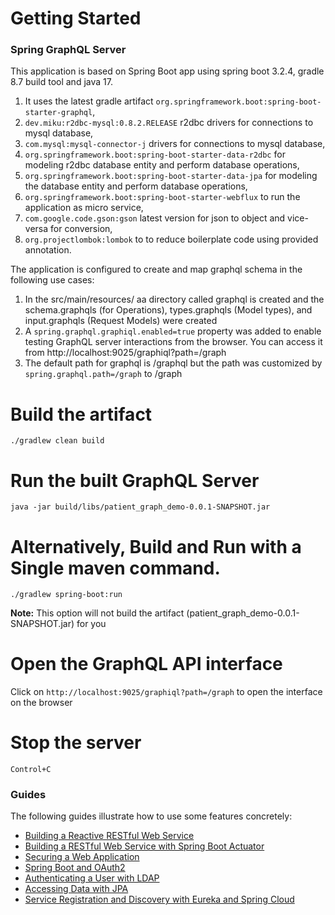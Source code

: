 # Getting Started

### Spring GraphQL Server

This application is based on Spring Boot app using spring boot 3.2.4, gradle 8.7 build tool and java 17.

1. It uses the latest gradle artifact `org.springframework.boot:spring-boot-starter-graphql`,
2. `dev.miku:r2dbc-mysql:0.8.2.RELEASE` r2dbc drivers for connections to mysql database,
3. `com.mysql:mysql-connector-j` drivers for connections to mysql database,
4. `org.springframework.boot:spring-boot-starter-data-r2dbc` for modeling r2dbc database entity and perform database operations,
5. `org.springframework.boot:spring-boot-starter-data-jpa` for modeling the database entity and perform database operations,
6. `org.springframework.boot:spring-boot-starter-webflux` to run the application as micro service,
7. `com.google.code.gson:gson` latest version for json to object and vice-versa for conversion,
5. `org.projectlombok:lombok` to to reduce boilerplate code using provided annotation.

The application is configured to create and map graphql schema in the following use cases:
1. In the src/main/resources/ aa directory called graphql is created and  the schema.graphqls (for Operations), 
       types.graphqls (Model types), and input.graphqls (Request Models) were created
2. A `spring.graphql.graphiql.enabled=true` property was added to enable testing GraphQL server interactions from the
   browser. You can access it from http://localhost:9025/graphiql?path=/graph
3. The default path for graphql is /graphql but the path was customized by `spring.graphql.path=/graph` to /graph

# Build the artifact

`./gradlew clean build`

# Run the built GraphQL Server

`java -jar build/libs/patient_graph_demo-0.0.1-SNAPSHOT.jar`

# Alternatively, Build and Run with a Single maven command.

`./gradlew spring-boot:run`

**Note:** This option will not build the artifact (patient_graph_demo-0.0.1-SNAPSHOT.jar) for you

# Open the GraphQL API interface  
Click on `http://localhost:9025/graphiql?path=/graph` to open the interface on the browser

# Stop the server

`Control+C`

### Guides

The following guides illustrate how to use some features concretely:

* [Building a Reactive RESTful Web Service](https://spring.io/guides/gs/reactive-rest-service/)
* [Building a RESTful Web Service with Spring Boot Actuator](https://spring.io/guides/gs/actuator-service/)
* [Securing a Web Application](https://spring.io/guides/gs/securing-web/)
* [Spring Boot and OAuth2](https://spring.io/guides/tutorials/spring-boot-oauth2/)
* [Authenticating a User with LDAP](https://spring.io/guides/gs/authenticating-ldap/)
* [Accessing Data with JPA](https://spring.io/guides/gs/accessing-data-jpa/)
* [Service Registration and Discovery with Eureka and Spring Cloud](https://spring.io/guides/gs/service-registration-and-discovery/)
